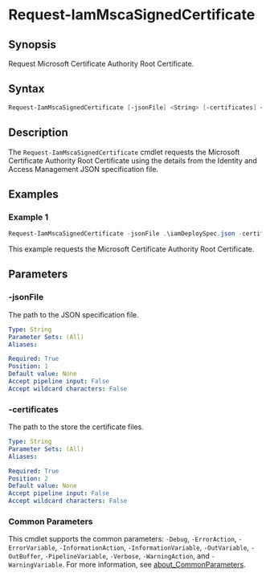 # Request-IamMscaSignedCertificate

## Synopsis

Request Microsoft Certificate Authority Root Certificate.

## Syntax

```powershell
Request-IamMscaSignedCertificate [-jsonFile] <String> [-certificates] <String> [<CommonParameters>]
```

## Description

The `Request-IamMscaSignedCertificate` cmdlet requests the Microsoft Certificate Authority Root Certificate using the details from the Identity and Access Management JSON specification file.

## Examples

### Example 1

```powershell
Request-IamMscaSignedCertificate -jsonFile .\iamDeploySpec.json -certificates .\certificates\
```

This example requests the Microsoft Certificate Authority Root Certificate.

## Parameters

### -jsonFile

The path to the JSON specification file.

```yaml
Type: String
Parameter Sets: (All)
Aliases:

Required: True
Position: 1
Default value: None
Accept pipeline input: False
Accept wildcard characters: False
```

### -certificates

The path to the store the certificate files.

```yaml
Type: String
Parameter Sets: (All)
Aliases:

Required: True
Position: 2
Default value: None
Accept pipeline input: False
Accept wildcard characters: False
```

### Common Parameters

This cmdlet supports the common parameters: `-Debug`, `-ErrorAction`, `-ErrorVariable`, `-InformationAction`, `-InformationVariable`, `-OutVariable`, `-OutBuffer`, `-PipelineVariable`, `-Verbose`, `-WarningAction`, and `-WarningVariable`. For more information, see [about_CommonParameters](http://go.microsoft.com/fwlink/?LinkID=113216).
